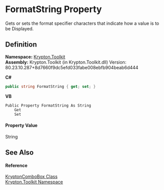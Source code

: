# FormatString Property


Gets or sets the format specifier characters that indicate how a value is to be Displayed.



## Definition
**Namespace:** <a href="79d2eac2-21f4-54ff-7552-b20c33c30600.md">Krypton.Toolkit</a>  
**Assembly:** Krypton.Toolkit (in Krypton.Toolkit.dll) Version: 80.23.10.287+8d7660f9dc5efd033fabe008ebfb904beab6d444

**C#**
``` C#
public string FormatString { get; set; }
```
**VB**
``` VB
Public Property FormatString As String
	Get
	Set
```



#### Property Value
String

## See Also


#### Reference
<a href="6e3c34ba-a54b-38d7-c887-9815158b827f.md">KryptonComboBox Class</a>  
<a href="79d2eac2-21f4-54ff-7552-b20c33c30600.md">Krypton.Toolkit Namespace</a>  
